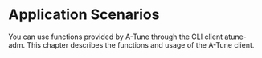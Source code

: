 # Application Scenarios<a name="EN-US_TOPIC_0213225901"></a>

You can use functions provided by A-Tune through the CLI client atune-adm. This chapter describes the functions and usage of the A-Tune client.




